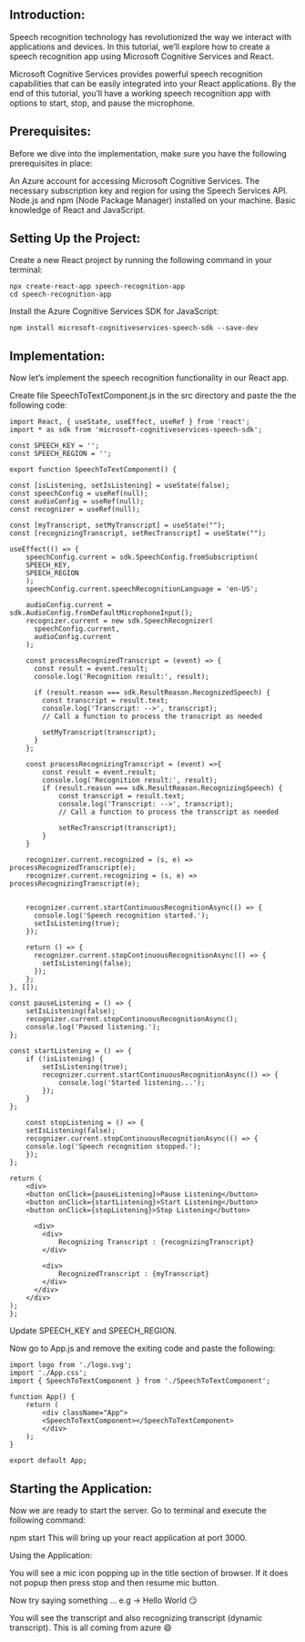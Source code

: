 ## Introduction:

Speech recognition technology has revolutionized the way we interact with applications and devices. In this tutorial, we’ll explore how to create a speech recognition app using Microsoft Cognitive Services and React.

Microsoft Cognitive Services provides powerful speech recognition capabilities that can be easily integrated into your React applications. By the end of this tutorial, you’ll have a working speech recognition app with options to start, stop, and pause the microphone.

## Prerequisites:

Before we dive into the implementation, make sure you have the following prerequisites in place:

An Azure account for accessing Microsoft Cognitive Services.
The necessary subscription key and region for using the Speech Services API.
Node.js and npm (Node Package Manager) installed on your machine.
Basic knowledge of React and JavaScript.
## Setting Up the Project:

Create a new React project by running the following command in your terminal:

    npx create-react-app speech-recognition-app
    cd speech-recognition-app
Install the Azure Cognitive Services SDK for JavaScript:

    npm install microsoft-cognitiveservices-speech-sdk --save-dev
## Implementation:

Now let’s implement the speech recognition functionality in our React app.

Create file SpeechToTextComponent.js in the src directory and paste the the following code:

    import React, { useState, useEffect, useRef } from 'react';
    import * as sdk from 'microsoft-cognitiveservices-speech-sdk';
    
    const SPEECH_KEY = '';
    const SPEECH_REGION = '';
    
    export function SpeechToTextComponent() {
    
    const [isListening, setIsListening] = useState(false);
    const speechConfig = useRef(null);
    const audioConfig = useRef(null);
    const recognizer = useRef(null);
    
    const [myTranscript, setMyTranscript] = useState("");
    const [recognizingTranscript, setRecTranscript] = useState("");
    
    useEffect(() => {
        speechConfig.current = sdk.SpeechConfig.fromSubscription(
        SPEECH_KEY,
        SPEECH_REGION
        );
        speechConfig.current.speechRecognitionLanguage = 'en-US';
    
        audioConfig.current = sdk.AudioConfig.fromDefaultMicrophoneInput();
        recognizer.current = new sdk.SpeechRecognizer(
          speechConfig.current,
          audioConfig.current
        );
    
        const processRecognizedTranscript = (event) => {
          const result = event.result;
          console.log('Recognition result:', result);
    
          if (result.reason === sdk.ResultReason.RecognizedSpeech) {
            const transcript = result.text;
            console.log('Transcript: -->', transcript);
            // Call a function to process the transcript as needed
    
            setMyTranscript(transcript);
          }
        };
    
        const processRecognizingTranscript = (event) =>{
            const result = event.result;
            console.log('Recognition result:', result);
            if (result.reason === sdk.ResultReason.RecognizingSpeech) {
                const transcript = result.text;
                console.log('Transcript: -->', transcript);
                // Call a function to process the transcript as needed
        
                setRecTranscript(transcript);
            }
        }
    
        recognizer.current.recognized = (s, e) => processRecognizedTranscript(e);
        recognizer.current.recognizing = (s, e) => processRecognizingTranscript(e);
    
    
        recognizer.current.startContinuousRecognitionAsync(() => {
          console.log('Speech recognition started.');
          setIsListening(true);
        });
    
        return () => {
          recognizer.current.stopContinuousRecognitionAsync(() => {
            setIsListening(false);
          });
        };
    }, []);

    const pauseListening = () => {
        setIsListening(false);
        recognizer.current.stopContinuousRecognitionAsync();
        console.log('Paused listening.');
    };
    
    const startListening = () => {
        if (!isListening) {
            setIsListening(true);
            recognizer.current.startContinuousRecognitionAsync(() => {
                console.log('Started listening...');
            });
        }
    };
    
        const stopListening = () => {
        setIsListening(false);
        recognizer.current.stopContinuousRecognitionAsync(() => {
        console.log('Speech recognition stopped.');
        });
    };
    
    return (
        <div>
        <button onClick={pauseListening}>Pause Listening</button>
        <button onClick={startListening}>Start Listening</button>
        <button onClick={stopListening}>Stop Listening</button>
    
          <div>
            <div>
                Recognizing Transcript : {recognizingTranscript}
            </div>
    
            <div>
                RecognizedTranscript : {myTranscript}
            </div>
          </div>
        </div>
    );
    };
Update SPEECH_KEY and SPEECH_REGION.

Now go to App.js and remove the exiting code and paste the following:

    import logo from './logo.svg';
    import './App.css';
    import { SpeechToTextComponent } from './SpeechToTextComponent';
    
    function App() {
        return (
            <div className="App">
            <SpeechToTextComponent></SpeechToTextComponent>
            </div>
        );
    }

    export default App;

## Starting the Application:

Now we are ready to start the server. Go to terminal and execute the following command:

npm start
This will bring up your react application at port 3000.

Using the Application:

You will see a mic icon popping up in the title section of browser. If it does not popup then press stop and then resume mic button.

Now try saying something … e.g -> Hello World 😏

You will see the transcript and also recognizing transcript (dynamic transcript). This is all coming from azure 😄

